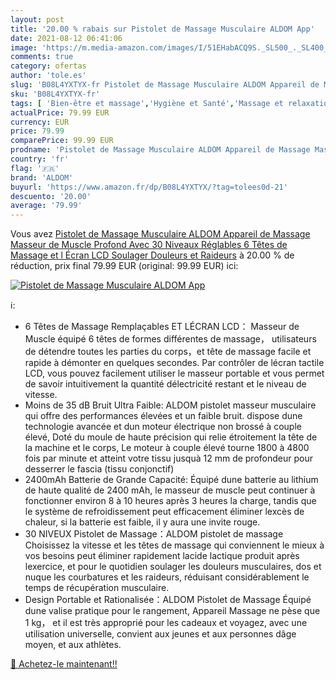 ```yaml
---
layout: post
title: '20.00 % rabais sur Pistolet de Massage Musculaire ALDOM App'
date: 2021-08-12 06:41:06
image: 'https://m.media-amazon.com/images/I/51EHabACQ9S._SL500_._SL400_.jpg'
comments: true
category: ofertas
author: 'tole.es'
slug: 'B08L4YXTYX-fr Pistolet de Massage Musculaire ALDOM Appareil de Massage...'
sku: 'B08L4YXTYX-fr'
tags: [ 'Bien-être et massage','Hygiène et Santé','Massage et relaxation','Masseurs électriques','Masseurs électriques portables','aldom', ]
actualPrice: 79.99 EUR
currency: EUR
price: 79.99
comparePrice: 99.99 EUR
prodname: 'Pistolet de Massage Musculaire ALDOM Appareil de Massage Masseur de Muscle Profond Avec 30 Niveaux Réglables 6 Têtes de Massage et l Écran LCD Soulager Douleurs et Raideurs'
country: 'fr'
flag: '🇫🇷'
brand: 'ALDOM'
buyurl: 'https://www.amazon.fr/dp/B08L4YXTYX/?tag=tolees0d-21'
descuento: '20.00'
average: '79.99'
---
```


Vous avez [Pistolet de Massage Musculaire ALDOM Appareil de Massage Masseur de Muscle Profond Avec 30 Niveaux Réglables 6 Têtes de Massage et l Écran LCD Soulager Douleurs et Raideurs](https://www.amazon.fr/dp/B08L4YXTYX/?tag=tolees0d-21)  à  20.00 % de réduction, prix final  79.99 EUR (original: 99.99 EUR) ici:

[![Pistolet de Massage Musculaire ALDOM App](https://m.media-amazon.com/images/I/51EHabACQ9S._SL500_._SL400_.jpg)](https://www.amazon.fr/dp/B08L4YXTYX/?tag=tolees0d-21)

ℹ️:

- 6 Têtes de Massage Remplaçables ET LÉCRAN LCD： Masseur de Muscle équipé 6 têtes de formes différentes de massage， utilisateurs de détendre toutes les parties du corps，et tête de massage facile et rapide à démonter en quelques secondes. Par contrôler de lécran tactile LCD, vous pouvez facilement utiliser le masseur portable et vous permet de savoir intuitivement la quantité délectricité restant et le niveau de vitesse.
- Moins de 35 dB Bruit Ultra Faible: ALDOM pistolet masseur musculaire qui offre des performances élevées et un faible bruit. dispose dune technologie avancée et dun moteur électrique non brossé à couple élevé, Doté du moule de haute précision qui relie étroitement la tête de la machine et le corps, Le moteur à couple élevé tourne 1800 à 4800 fois par minute et atteint votre tissu jusquà 12 mm de profondeur pour desserrer le fascia (tissu conjonctif)
- 2400mAh Batterie de Grande Capacité: Équipé dune batterie au lithium de haute qualité de 2400 mAh, le masseur de muscle peut continuer à fonctionner environ 8 à 10 heures après 3 heures la charge, tandis que le système de refroidissement peut efficacement éliminer lexcès de chaleur, si la batterie est faible, il y aura une invite rouge.
- 30 NIVEUX Pistolet de Massage：ALDOM pistolet de massage Choisissez la vitesse et les têtes de massage qui conviennent le mieux à vos besoins peut éliminer rapidement lacide lactique produit après lexercice, et pour le quotidien soulager les douleurs musculaires, dos et nuque les courbatures et les raideurs, réduisant considérablement le temps de récupération musculaire.
- Design Portable et Rationalisée：ALDOM Pistolet de Massage Équipé dune valise pratique pour le rangement, Appareil Massage ne pèse que 1 kg， et il est très approprié pour les cadeaux et voyagez, avec une utilisation universelle, convient aux jeunes et aux personnes dâge moyen, et aux athlètes.

[🛒 Achetez-le maintenant!!](https://www.amazon.fr/dp/B08L4YXTYX/?tag=tolees0d-21)
